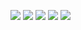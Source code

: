 <a href="https://hosseinghanbari.ir"><img src="https://img.shields.io/badge/-hosseinghanbari.ir-333333?style=flatt&logo=InternetExplorer&logoColor=white"/></a>
<a href="https://www.linkedin.com/in/hossein-ghanbari-hg"><img src="https://img.shields.io/badge/-linkedin-0077B5?style=flat&logo=Linkedin&logoColor=white"/></a>
<a href="https://www.npmjs.com/~hossein-mhg"><img src="https://img.shields.io/badge/-npm-DC2D35?style=flat&logo=npm&logoColor=white"/></a>
<a href="https://codepen.io/hossein_ghanbari"><img src="https://img.shields.io/badge/-codepen-131417?style=flat&logo=codepen&logoColor=white"/></a>
<a href="mailto:hossein.ghanbari.hg73@gmail.com"><img src="https://img.shields.io/badge/-hossein.ghanbari.hg73@gmail.com-D14836?style=flat&logo=Gmail&logoColor=white"/></a>

